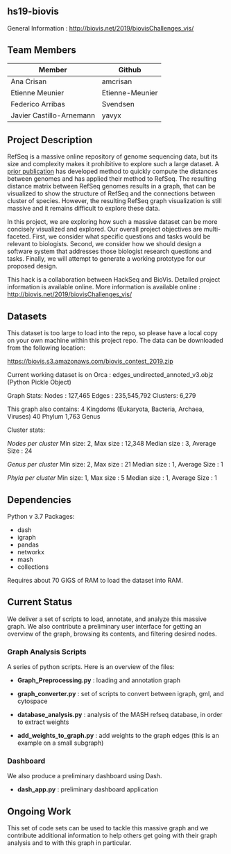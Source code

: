 ## hs19-biovis

General Information : http://biovis.net/2019/biovisChallenges_vis/

## Team Members
|Member|Github|
|------|-------|
|Ana Crisan | amcrisan|
| Etienne Meunier | Etienne-Meunier |
| Federico Arribas | Svendsen |
| Javier Castillo-Arnemann | yavyx|


## Project Description

RefSeq is a massive online repository of genome sequencing data, but its size and complexity makes it prohibitive to explore such a large dataset.  A [prior publication](https://doi.org/10.1186/s13059-016-0997-x) has developed method to quickly compute the distances between genomes and has applied their method to RefSeq. The resulting distance matrix between RefSeq genomes results in a graph, that can be visualized to show the structure of RefSeq and the connections between cluster of species. However, the resulting RefSeq graph visualization is still massive and it remains difficult to explore these data.

In this project, we are exploring how such a massive dataset can be more concisely visualized and explored. Our overall project objectives are multi-faceted. First, we consider what specific questions and tasks would be relevant to biologists. Second, we consider how we should design a software system that addresses those biologist research questions and tasks. Finally, we will attempt to generate a working prototype for our proposed design.

This hack is a collaboration between HackSeq and BioVis.  Detailed project information is available online. More information is available online : http://biovis.net/2019/biovisChallenges_vis/

## Datasets

This dataset is too large to load into the repo, so please have a local copy on your own machine within this project repo. The data can be downloaded from the following location:

https://biovis.s3.amazonaws.com/biovis_contest_2019.zip


Current working dataset is on Orca : edges_undirected_annoted_v3.objz (Python Pickle Object)

Graph Stats:
Nodes : 127,465
Edges : 235,545,792
Clusters: 6,279 

This graph also contains:
4 Kingdoms  (Eukaryota, Bacteria, Archaea,  Viruses)
40 Phylum
1,763 Genus

Cluster stats:

*Nodes per cluster*
Min size: 2, Max size : 12,348
Median size : 3, Average Size : 24

*Genus per cluster*
Min size: 2, Max size : 21
Median size : 1, Average Size : 1

*Phyla per cluster*
Min size: 1, Max size : 5
Median size : 1, Average Size : 1



## Dependencies
Python v 3.7
Packages:
- dash
- igraph
- pandas
- networkx
- mash
- collections

Requires about 70 GIGS of RAM to load the dataset into RAM.

## Current Status
We deliver a set of scripts to load, annotate, and analyze this massive graph. We also contribute a preliminary user interface for getting an overview of the graph, browsing its contents, and filtering desired nodes. 

### Graph Analysis Scripts
A series of python scripts. Here is an overview of the files:

- **Graph_Preprocessing.py** : loading and annotation graph 

- **graph_converter.py** : set of scripts to convert between igraph, gml, and cytospace

- **database_analysis.py** : analysis of the MASH refseq database, in order to extract weights

- **add_weights_to_graph.py** : add weights to the graph edges (this is an example on a small subgraph)

### Dashboard
We also produce a preliminary dashboard using Dash. 

- **dash_app.py** : preliminary dashboard application


## Ongoing Work
This set of code sets can be used to tackle this massive graph and we contribute additional information to help others get going with their graph analysis and to with this graph in particular.







